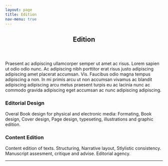 ```yaml
---
layout: page
title: Edition
nav-menu: true
---
```


<!-- Main -->
<div id="main" class="alt">

<!-- One -->
<section id="one">
	<div class="inner">
		<header class="major">
			<h1>Edition</h1>
		</header>

<!-- Content -->
<h2 id="content"></h2>
<p>Praesent ac adipiscing ullamcorper semper ut amet ac risus. Lorem sapien ut odio odio nunc. Ac adipiscing nibh porttitor erat risus justo adipiscing adipiscing amet placerat accumsan. Vis. Faucibus odio magna tempus adipiscing a non. In mi primis arcu ut non accumsan vivamus ac blandit adipiscing adipiscing arcu metus praesent turpis eu ac lacinia nunc ac commodo gravida adipiscing eget accumsan ac nunc adipiscing adipiscing.</p>
<div class="row">
	<div class="6u 12u$(small)">
		<h3>Editorial Design</h3>
		<p>Overal Book design for physical and electronic media: Formating, Book design, Cover design, Page design, typeseting, illustrations and graphic edition. </p>
	</div>
	<div class="6u$ 12u$(small)">
		<h3>Content Edition</h3>
		<p>Content edition of texts. Structuring, Narrative layout, Stlylistic consistency. Manuscript assesment, critique and advise. Editorial agency.


<hr class="major" />

